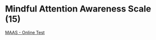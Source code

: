 # Mindful Attention Awareness Scale (15)
[MAAS - Online Test](https://ogg.osu.edu/media/documents/MB%20Stream/MAAS.pdf)